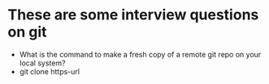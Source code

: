 # These are some interview questions on git

- What is the command to make a fresh copy of a remote git repo on your local system?
- git clone https-url
